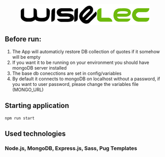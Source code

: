 <p align=center>
  <img src="./public/img/logo.png">
</p>

## Before run:

1. The App will automaticly restore DB collection of quotes if it somehow will be empty
2. If you want it to be running on your environment you should have mongoDB server installed
3. The base db conecctions are set in config/variables
4. By default it connects to mongoDB on localhost without a password, if you want to user password, please change the variables file (MONGO_URL)

## Starting application

```
npm run start
```

## Used technologies

### Node.js, MongoDB, Express.js, Sass, Pug Templates
